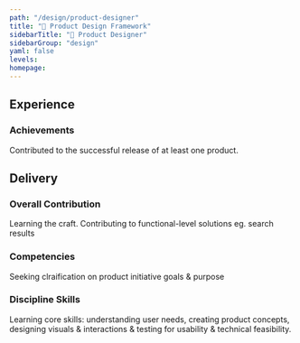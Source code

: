 ```yaml
---
path: "/design/product-designer"
title: "🥖 Product Design Framework"
sidebarTitle: "🥖 Product Designer"
sidebarGroup: "design"
yaml: false
levels:
homepage:
---
```

## Experience
### Achievements

Contributed to the successful release of at least one product.

## Delivery
### Overall Contribution

Learning the craft. Contributing to functional-level solutions eg. search results

### Competencies
Seeking clraification on product initiative goals & purpose


### Discipline Skills
Learning core skills: understanding user needs, creating product concepts, designing visuals & interactions & testing for usability & technical feasibility.
